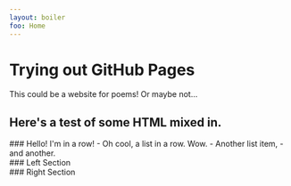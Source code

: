 ```yaml
---
layout: boiler
foo: Home
---
```

# Trying out GitHub Pages
This could be a website for poems! Or maybe not...

## Here's a test of some HTML mixed in.
<div class='row' markdown="1">
    ### Hello! I'm in a row!
    - Oh cool, a list in a row. Wow.
    - Another list item,
    - and another.
</div>
<div class='row'>
    <div class='col' markdown="1">
        ### Left Section
    </div>
    <div class='col' markdown="1">
        ### Right Section
    </div>
</div>
